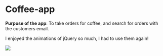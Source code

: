 # Coffee-app

**Purpose of the app**: To take orders for coffee, and search for orders with the customers email.  

I enjoyed the animations of jQuery so much, I had to use them again!

![](hotCoffee.gif)
